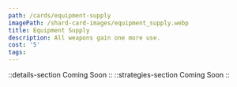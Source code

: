 ```yaml
---
path: /cards/equipment-supply
imagePath: /shard-card-images/equipment_supply.webp
title: Equipment Supply
description: All weapons gain one more use.
cost: '5'
tags:
---
```

::details-section
Coming Soon
::
::strategies-section
Coming Soon
::